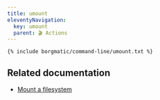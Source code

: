 ```yaml
---
title: umount
eleventyNavigation:
  key: umount
  parent: 🎬 Actions
---
```


```
{% include borgmatic/command-line/umount.txt %}
```


## Related documentation

 * [Mount a filesystem](https://torsion.org/borgmatic/how-to/extract-a-backup/#mount-a-filesystem)
